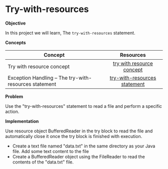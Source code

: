 # Try-with-resources



**Objective**

 In this project we will learn, The `try-with-resources` statement.

**Concepts**

| Concept   |      Resources      |
|----------|:-------------:|
|Try with resource concept| [try with resource concept](https://www.youtube.com/watch?v=Cd-psBep2f4)|
|Exception Handling – The try-with-resources statement|[try-with-resources statement](https://javabeginnerstutorial.com/core-java-tutorial/exception-handling-try-resources/)|


**Problem**

Use the "try-with-resources" statement to read a file and perform a specific action.

**Implementation**

Use resource object BufferedReader in the try block to read the file and automatically close it once the try block is finished with execution.
* Create a text file named "data.txt" in the same directory as your Java file. Add some text content to the file
* Create a BufferedReader object using the FileReader to read the contents of the "data.txt" file.


  
```Java


```
